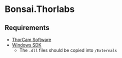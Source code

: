 # Bonsai.Thorlabs

## Requirements

- [ThorCam Software](https://www.thorlabs.com/software_pages/ViewSoftwarePage.cfm?Code=ThorCam)
- [Windows SDK](https://www.thorlabs.com/software/THO/ThorCam/Programming/Scientific_Camera_Interfaces_Windows-2.1.zip)
  - The `.dll` files should be copied into `/Externals`